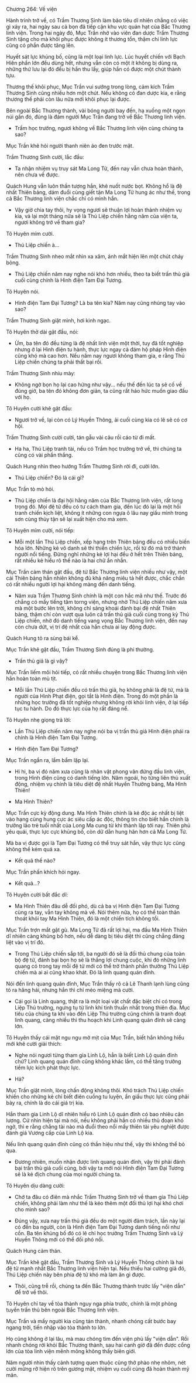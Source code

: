 




Chương 264: Về viện


Hành trình trở về, có Trầm Thương Sinh làm bảo tiêu dĩ nhiên chẳng có việc gì xảy ra, hai ngày sau cả bọn đã tiếp cận khu vực quản hạt của Bắc Thương linh viện. Trong hai ngày đó, Mục Trần nhờ vào viên đan dược Trầm Thương Sinh tặng cho mà khôi phục được không ít thương tổn, thậm chí linh lực cũng có phần được tăng lên.

Huyết sát lực khủng bố, cũng là một loại linh lực. Lúc huyết chiến với Bạch Hiên phần lớn đều dùng hết, nhưng vẫn còn có một ít không bị dùng ra, những thứ lưu lại đó đều bị hắn thu lấy, giúp hắn có được một chút thành tựu.

Thương thế khôi phục, Mục Trần vui sướng trong lòng, cảm kích Trầm Thương Sinh cũng nhiều hơn một chút. Nếu không có đan dược kia, e rằng thương thế phải còn lâu nữa mới khôi phục lại được.

Bên ngoài Bắc Thương thành, vài bóng người bay đến, hạ xuống một ngọn núi gần đó, đúng là đám người Mục Trần đang trở về Bắc Thương linh viện.

- Trầm học trưởng, ngươi không về Bắc Thương linh viện cùng chúng ta sao?

Mục Trần khẽ hỏi người thanh niên áo đen trước mặt.

Trầm Thương Sinh cười, lắc đầu:

- Ta nhận nhiệm vụ truy sát Ma Long Tử, đến nay vẫn chưa hoàn thành, nên chưa về được.

Quách Hung vẫn luôn thần tượng hắn, khẽ nuốt nước bọt. Không hổ là đệ nhất Thiên bảng, dám đuổi cùng giết tận Ma Long Tử hung ác như thế, trong cả Bắc Thương linh viện chắc chỉ có mình hắn.

- Vậy giờ chia tay thôi, hy vọng ngươi sẽ thuận lợi hoàn thành nhiệm vụ kia, vả lại một tháng nữa sẽ là Thú Liệp chiến hằng năm của viện ta, ngươi không trở về tham gia?

Tô Huyên mỉm cười.

- Thú Liệp chiến à...

Trầm Thương Sinh nheo mắt nhìn xa xăm, ánh mắt hiện lên một chút cháy bỏng.

- Thú Liệp chiến năm nay nghe nói khó hơn nhiều, theo ta biết trấn thủ giả cuối cùng chính là Hình điện Tam Đại Tương.

Tô Huyên nói.

- Hình điện Tam Đại Tương? Là ba tên kia? Năm nay cũng nhúng tay vào sao?

Trầm Thương Sinh giật mình, hơi kinh ngạc.

Tô Huyên thở dài gật đầu, nói:

- Ừm, ba tên đó đều từng là đệ nhất linh viện một thời, tuy đã tốt nghiệp nhưng ở lại Hình điện tu hành, thực lực ngay cả đám hộ pháp Hình điện cũng khó mà cao hơn. Nếu năm nay ngươi không tham gia, e rằng Thú Liệp chiến chúng ta phải thất bại rồi.

Trầm Thương Sinh nhíu mày:

- Không ngờ bọn họ lại cao hứng như vậy... nếu thế đến lúc ta sẽ cố về đúng giờ, ba tên đó không đơn giản, ta cũng rất háo hức muốn giao đấu với họ.

Tô Huyên cười khẽ gật đầu:

- Ngươi trở về, lại còn có Lý Huyền Thông, ải cuối cùng kia có lẽ sẽ có cơ hội.

Trầm Thương Sinh cười cười, tán gẫu vài câu rồi cáo từ đi mất.

- Ha ha, Thú Liệp tranh tài, nếu có Trầm học trưởng trở về, thì chúng ta cũng có vài phần thắng.

Quách Hung nhìn theo hướng Trầm Thương Sinh rời đi, cười lớn.

- Thú Liệp chiến? Đó là cái gì?

Mục Trần tò mò hỏi.

- Thú Liệp chiến là đại hội hằng năm của Bắc Thương linh viện, rất long trọng đó. Mọi đệ tử đều có tư cách tham gia, đến lúc đó lại là một hồi tranh chiến kịch liệt, không ít những con ngựa ô lâu nay giấu mình trong sơn cùng thủy tận sẽ lại xuất hiện cho mà xem.

Tô Huyên mỉm cười, nói tiếp:

- Mỗi một lần Thú Liệp chiến, xếp hạng trên Thiên bảng đều có nhiều biến hóa lớn. Những kẻ vô danh sẽ thi thiển chiến lực, rồi từ đó mà trở thành người nổi tiếng. Đừng nghĩ những kẻ lợi hại đều ở hết trên Thiên bảng, rất nhiều kẻ hiểu rõ thế nào là hai chữ ẩn nhẫn.

Mục Trần cảm thán gật đầu, đệ tử Bắc Thương linh viện nhiều như vậy, một cái Thiên bảng hẳn nhiên không đủ khả năng miêu tả hết được, chắc chắn có rất nhiều người lợi hại không màng đến danh tiếng.

- Năm xưa Trầm Thương Sinh chính là một con hắc mã như thế. Trước đó chẳng có mấy tiếng tăm torng viện, nhưng nhờ Thú Liệp chiến năm xưa mà một bước lên trời, không chỉ sảng khoái đánh bại đệ nhất Thiên bảng, thậm chí còn vượt qua luôn cả trấn thủ giả cuối cùng trong kỳ Thú Liệp chiến, nhờ đó danh tiếng vang vọng Bắc Thương linh viện, đến nay còn chưa dứt, vị trí đệ nhất của hắn chưa ai lay động được.

Quách Hung tỏ ra sùng bái kể.

Mục Trần khẽ gật đầu, Trầm Thương Sinh đúng là phi thường.

- Trấn thủ giả là gì vậy?

Mục Trần liếm môi hỏi tiếp, có rất nhiều chuyện trong Bắc Thương linh viện hắn hoàn toàn mù tịt.

- Mỗi lần Thú Liệp chiến đều có trấn thủ giả, họ không phải là đệ tử, mà là người của Hình Phạt điện, gọi tắt là Hình điện. Trong đó một phần là những học trưởng đã tốt nghiệp nhưng không rời khỏi linh viện, ở lại tiếp tục tu hành. Do đó thực lực của họ rất đáng nể.

Tô Huyên nhẹ giọng trả lời:

- Lần Thú Liệp chiến năm nay nghe nói ba vị trấn thủ giả Hình điện phái ra chính là Hình điện Tam Đại Tương.

- Hình điện Tam Đại Tương?

Mục Trần ngẩn ra, lẩm bẩm lặp lại.

- Hi hi, ba vị đó năm xưa cũng là nhân vật phong vân đứng đầu linh viện, trong Hình điện cũng có danh tiếng lớn. Năm ngoái, họ từng liên thủ xuất động, nhiệm vụ chính là tiêu diệt đệ nhất Huyền Thưởng bảng, Ma Hình Thiên!

- Ma Hình Thiên?

Mục Trần cực kỳ động dung. Ma Hình Thiên chính là kẻ độc ác nhất bị liệt vào hạng cùng hung cực ác siêu cấp ác độc, thông tin cho biết hắn chính là trưởng lão trẻ tuổi nhất của Long Ma cung từ khi thành lập tới nay. Thiên phú yêu quái, thực lực cực khủng bố, còn dữ dằn hung hãn hơn cả Ma Long Tử.

Mà ba vị được gọi là Tạm Đại Tương có thể truy sát hắn, vậy thực lực cũng không thể kém quá xa.

- Kết quả thế nào?

Mục Trần phấn khích hỏi ngay.

- Kết quả...?

Tô Huyên cười bất đắc dĩ:

- Ma Hình Thiên đâu dễ đối phó, dù cả ba vị Hình điện Tam Đại Tương cùng ra tay, vẫn tay không mà về. Nói thêm nữa, họ có thể toàn thân thoát khỏi tay Ma Hình Thiên, đó là một chiến tích không tồi.

Mục Trần trợn mắt gật gù. Ma Long Tử đã rất lợi hại, ma đầu Ma Hình Thiên dĩ nhiên càng khủng bố hơn, nếu dễ dàng bị tiêu diệt thì cũng chẳng đáng liệt vào vị trí đó.

- Trong Thú Liệp chiến sắp tới, ba người đó sẽ là đối thủ chung của toàn bộ đệ tử, đánh bại bọn họ sẽ là thắng lợi chung cuộc, khi đó những linh quang có trong tay mỗi đệ tử mới có thể trở thành phần thưởng Thú Liệp chiến mà ai ai cũng khao khát. Đó là linh quang quán đỉnh.

Nói đến linh quang quán đỉnh, Mục Trần thấy rõ cả Lê Thanh lạnh lùng cũng tỏ ra hăng hái, nhưng hắn thì chỉ méo miệng mà cười.

- Cái gọi là Linh quang, thật ra là một loại vật chất đặc biệt chỉ có trong Liệp Thú trường, ngưng tụ từ linh khí tinh thuần nhất trong thiên địa. Mục tiêu của chúng ta khi vào đến Liệp Thú trường cũng chính là tranh đoạt linh quang, càng nhiều thì thu hoạch khi Linh quang quán đỉnh sẽ càng lớn.

Tô Huyên thấy cái mặt ngu ngu mờ mịt của Mục Trần, biết hắn không hiểu mới khẽ cười giải thích:

- Nghe nói ngươi từng tham gia Linh Lộ, hẳn là biết Linh Lộ quán đỉnh chứ? Linh quang quán đỉnh cũng không khác lắm, có thể tăng trưởng tiềm lực kích phát thực lực.

- Hả?

Mục Trần giật mình, lòng chấn động không thôi. Khó trách Thú Liệp chiến khiến cho những kẻ chỉ biết điên cuồng tu luyện, ẩn giấu thực lực cũng phải bày ra, chính là do cái giá trị kia.

Hắn tham gia Linh Lộ dĩ nhiên hiểu rõ Linh Lộ quán đỉnh có bao nhiêu cân lượng. Cứ nhìn hiện tại mà nói, nếu không phải hắn có nhiều thủ đoạn khó ngờ, thì e rằng chẳng tài nào mà đuổi theo nổi mấy thiên tài yêu nghiệt được đánh giá Vương cấp của Linh Lộ kia.

Nếu linh quang quán đỉnh cũng có thần hiệu như thế, vậy thì không thể bỏ qua.

- Đương nhiên, muốn nhận được linh quang quán đỉnh, vậy thì phải đánh bại trấn thủ giả cuối cùng, bởi vậy ta mới nói Hình điện Tam Đại Tương sẽ là kẻ địch chung của mọi người chúng ta.

Tô Huyên dịu dàng cười:

- Chớ ta đâu có điên mà nhắc Trầm Thương Sinh trở về tham gia Thú Liệp chiến, không phải làm như thế là kéo thêm một đối thủ lợi hại khó chơi cho mình sao?

- Đúng vậy, xưa nay trấn thủ giả đều do một người đảm trách, lần này lại có đến ba người, còn là Hình điện Tam Đại Tương danh tiếng nổi như cồn. Ba tên khủng bố đó có lẽ chỉ học trưởng Trầm Thương Sinh và Lý Huyền Thông mới có thể đối phó nổi.

Quách Hung cảm thán.

Mục Trần khẽ gật đầu, Trầm Thương Sinh và Lý Huyền Thông chính là hai đệ tử mạnh nhất Bắc Thương linh viện hiện tại. Nếu thiếu hai cường giả đó, Thú Liệp chiến này bên phía đệ tử khó mà làm ăn gì được.

- Thôi, cũng trễ rồi, chúng ta đến Bắc Thương thành trước lấy "viện dẫn" để trở về thôi.

Tô Huyên chỉ tay về tòa thành nguy nga phía trước, chính là một phòng tuyến trấn thủ bên ngoài Bắc Thương linh viện.

Mục Trần và mấy người kia cũng tán thành, nhanh chóng cất bước bay ngang trời, tiến nhập vào tòa thành to lớn.

Họ cũng không ở lại lâu, mà mau chóng tìm đến viện phủ lấy "viện dẫn". Rồi nhanh chóng rời khỏi Bắc Thương thành, sau hai canh giờ đã đến được cổng lớn của tòa linh viện mênh mông không thấy biên giới.

Năm người nhìn thấy cảnh tượng quen thuộc cũng thở phào nhẹ nhõm, nét cười mừng rỡ hiện rõ trên gương mặt, nhiệm vụ cuối cùng đã hoàn thành mỹ mãn.




